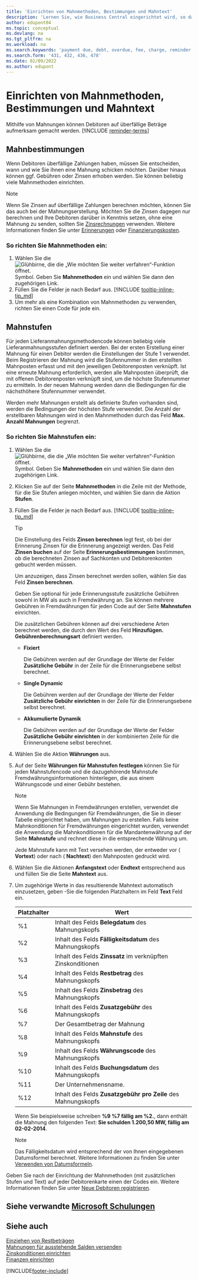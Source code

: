 ```yaml
---
title: 'Einrichten von Mahnmethoden, Bestimmungen und Mahntext'
description: 'Lernen Sie, wie Business Central eingerichtet wird, so dass Sie eine Mahnung an einen Debitoren wegen einer fälligen Zahlung senden können und wie der Zahlung wegen des Verzugs Zuschläge oder Gebühren hinzugefügt werden.'
author: edupont04
ms.topic: conceptual
ms.devlang: na
ms.tgt_pltfrm: na
ms.workload: na
ms.search.keywords: 'payment due, debt, overdue, fee, charge, reminder'
ms.search.form: '431, 432, 436, 478'
ms.date: 02/09/2022
ms.author: edupont
---
```

# <a name="set-up-reminder-terms-and-levels"></a><a name="set-up-reminder-terms-and-levels"></a>Einrichten von Mahnmethoden, Bestimmungen und Mahntext

Mithilfe von Mahnungen können Debitoren auf überfällige Beträge aufmerksam gemacht werden. [!INCLUDE [reminder-terms](includes/reminder-terms.md)]

## <a name="reminder-terms"></a><a name="reminder-terms"></a>Mahnbestimmungen

Wenn Debitoren überfällige Zahlungen haben, müssen Sie entscheiden, wann und wie Sie ihnen eine Mahnung schicken möchten. Darüber hinaus können ggf. Gebühren oder Zinsen erhoben werden. Sie können beliebig viele Mahnmethoden einrichten.  

> [!NOTE]
> Wenn Sie Zinsen auf überfällige Zahlungen berechnen möchten, können Sie das auch bei der Mahnungserstellung. Möchten Sie die Zinsen dagegen nur berechnen und Ihre Debitoren darüber in Kenntnis setzen, ohne eine Mahnung zu senden, sollten Sie [Zinsrechnungen](finance-setup-finance-charges.md) verwenden. Weitere Informationen finden Sie unter [Erinnerungen](receivables-collect-outstanding-balances.md#reminders) oder [Finanzierungskosten](receivables-collect-outstanding-balances.md#finance-charges).

### <a name="to-set-up-reminder-terms"></a><a name="to-set-up-reminder-terms"></a>So richten Sie Mahnmethoden ein:

1. Wählen Sie die ![Glühbirne, die die „Wie möchten Sie weiter verfahren“-Funktion öffnet.](media/ui-search/search_small.png "Tell me-Funktion") Symbol. Geben Sie **Mahnmethoden** ein und wählen Sie dann den zugehörigen Link.  
2. Füllen Sie die Felder je nach Bedarf aus. [!INCLUDE [tooltip-inline-tip_md](includes/tooltip-inline-tip_md.md)]  
3. Um mehr als eine Kombination von Mahnmethoden zu verwenden, richten Sie einen Code für jede ein.

## <a name="reminder-levels"></a><a name="reminder-levels"></a>Mahnstufen

Für jeden Lieferanmahnungsmethodencode können beliebig viele Lieferanmahnungsstufen definiert werden. Bei der ersten Erstellung einer Mahnung für einen Debitor werden die Einstellungen der Stufe 1 verwendet. Beim Registrieren der Mahnung wird die Stufennummer in den erstellten Mahnposten erfasst und mit den jeweiligen Debitorenposten verknüpft. Ist eine erneute Mahnung erforderlich, werden alle Mahnposten überprüft, die mit offenen Debitorenposten verknüpft sind, um die höchste Stufennummer zu ermitteln. In der neuen Mahnung werden dann die Bedingungen für die nächsthöhere Stufennummer verwendet.

Werden mehr Mahnungen erstellt als definierte Stufen vorhanden sind, werden die Bedingungen der höchsten Stufe verwendet. Die Anzahl der erstellbaren Mahnungen wird in den Mahnmethoden durch das Feld **Max. Anzahl Mahnungen** begrenzt.

### <a name="to-set-up-reminder-levels"></a><a name="to-set-up-reminder-levels"></a>So richten Sie Mahnstufen ein:

1. Wählen Sie die ![Glühbirne, die die „Wie möchten Sie weiter verfahren“-Funktion öffnet.](media/ui-search/search_small.png "Tell me-Funktion") Symbol. Geben Sie **Mahnmethoden** ein und wählen Sie dann den zugehörigen Link.  
2. Klicken Sie auf der Seite **Mahnmethoden** in die Zeile mit der Methode, für die Sie Stufen anlegen möchten, und wählen Sie dann die Aktion **Stufen**.  
3. Füllen Sie die Felder je nach Bedarf aus. [!INCLUDE [tooltip-inline-tip_md](includes/tooltip-inline-tip_md.md)]  

    > [!TIP]
    > Die Einstellung des Felds **Zinsen berechnen** legt fest, ob bei der Erinnerung Zinsen für die Erinnerung angezeigt werden. Das Feld **Zinsen buchen** auf der Seite **Erinnerungsbestimmungen** bestimmen, ob die berechneten Zinsen auf Sachkonten und Debitorenkonten gebucht werden müssen.
    >
    > Um anzuzeigen, dass Zinsen berechnet werden sollen, wählen Sie das Feld **Zinsen berechnen**.

    Geben Sie optional für jede Erinnerungsstufe zusätzliche Gebühren sowohl in MW als auch in Fremdwährung an. Sie können mehrere Gebühren in Fremdwährungen für jeden Code auf der Seite **Mahnstufen** einrichten.  

    Die zusätzlichen Gebühren können auf drei verschiedene Arten berechnet werden, die durch den Wert des Feld **Hinzufügen. Gebührenberechnungsart** definiert werden.  

    - **Fixiert**

        Die Gebühren werden auf der Grundlage der Werte der Felder **Zusätzliche Gebühr** in der Zeile für die Erinnerungsebene selbst berechnet.  
    - **Single Dynamic**

        Die Gebühren werden auf der Grundlage der Werte der Felder **Zusätzliche Gebühr einrichten** in der Zeile für die Erinnerungsebene selbst berechnet.
    - **Akkumulierte Dynamik**

        Die Gebühren werden auf der Grundlage der Werte der Felder **Zusätzliche Gebühr einrichten** in der kombinierten Zeile für die Erinnerungsebene selbst berechnet.

4. Wählen Sie die Aktion **Währungen** aus.
5. Auf der Seite **Währungen für Mahnstufen festlegen** können Sie für jeden Mahnstufencode und die dazugehörende Mahnstufe Fremdwährungsinformationen hinterlegen, die aus einem Währungscode und einer Gebühr bestehen.

    > [!NOTE]  
    > Wenn Sie Mahnungen in Fremdwährungen erstellen, verwendet die Anwendung die Bedingungen für Fremdwährungen, die Sie in dieser Tabelle eingerichtet haben, um  Mahnungen zu erstellen. Falls keine Mahnkonditionen für Fremdwährungen eingerichtet wurden, verwendet die Anwendung die Mahnkonditionen für die Mandantenwährung auf der Seite **Mahnstufe** und rechnet diese in die entsprechende Währung um.

    Jede Mahnstufe kann mit Text versehen werden, der entweder vor ( **Vortext**) oder nach ( **Nachtext**) den Mahnposten gedruckt wird.

6. Wählen Sie die Aktionen **Anfangstext** oder **Endtext** entsprechend aus und füllen Sie die Seite **Mahntext** aus.
7. Um zugehörige Werte in das resultierende Mahntext automatisch einzusetzen, geben -Sie die folgenden Platzhaltern im Feld **Text** Feld ein.  

    |Platzhalter|Wert|  
    |-----------------|-----------|  
    |%1|Inhalt des Felds **Belegdatum** des Mahnungskopfs|  
    |%2|Inhalt des Felds **Fälligkeitsdatum** des Mahnungskopfs|  
    |%3|Inhalt des Felds **Zinssatz** im verknüpften Zinskonditionen|  
    |%4|Inhalt des Felds **Restbetrag** des Mahnungskopfs|  
    |%5|Inhalt des Felds **Zinsbetrag** des Mahnungskopfs|  
    |%6|Inhalt des Felds **Zusatzgebühr** des Mahnungskopfs|  
    |%7|Der Gesamtbetrag der Mahnung|  
    |%8|Inhalt des Felds **Mahnstufe** des Mahnungskopfs|  
    |%9|Inhalt des Felds **Währungscode** des Mahnungskopfs|  
    |%10|Inhalt des Felds **Buchungsdatum** des Mahnungskopfs|  
    |%11|Der Unternehmensname.|  
    |%12|Inhalt des Felds **Zusatzgebühr pro Zeile** des Mahnungskopfs|  

    Wenn Sie beispielsweise schreiben **%9 %7 fällig am %2.**, dann enthält die Mahnung den folgenden Text: **Sie schulden 1.200,50 MW, fällig am 02-02-2014**.

    > [!NOTE]
    > Das Fälligkeitsdatum wird entsprechend der von Ihnen eingegebenen Datumsformel berechnet. Weitere Informationen zu finden Sie unter [Verwenden von Datumsformeln](ui-enter-date-ranges.md#use-date-formulas).

Geben Sie nach der Einrichtung der Mahnmethoden (mit zusätzlichen Stufen und Text) auf jeder Debitorenkarte einen der Codes ein. Weitere Informationen finden Sie unter [Neue Debitoren registrieren](sales-how-register-new-customers.md).  

## <a name="see-related-microsoft-training"></a><a name="see-related-microsoft-training"></a>Siehe verwandte [Microsoft Schulungen](/training/modules/send-reminders-dynamics-365-business-central/)

## <a name="see-also"></a><a name="see-also"></a>Siehe auch

[Einziehen von Restbeträgen](receivables-collect-outstanding-balances.md)  
[Mahnungen für ausstehende Salden versenden](receivables-send-reminders.md)  
[Zinskonditionen einrichten](finance-setup-finance-charges.md)  
[Finanzen einrichten](finance-setup-finance.md)  


[!INCLUDE[footer-include](includes/footer-banner.md)]
